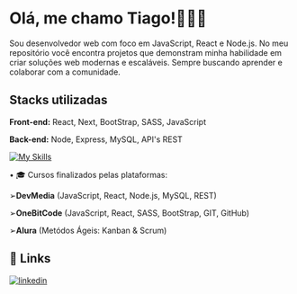  # Olá, me chamo Tiago!👨🏻‍💻

Sou desenvolvedor web com foco em JavaScript, React e Node.js. No meu repositório você encontra projetos que demonstram minha habilidade em criar soluções web modernas e escaláveis. Sempre buscando aprender e colaborar com a comunidade.


## Stacks utilizadas

**Front-end:** React, Next, BootStrap, SASS, JavaScript

**Back-end:** Node, Express, MySQL, API's REST

[![My Skills](https://skillicons.dev/icons?i=js,html,css,bootstrap,sass,react,nextjs,nodejs,git,github,mysql,npm,vscode&perline=7)](https://skillicons.dev)

• 🎓 Cursos finalizados pelas plataformas: 

➢**DevMedia** (JavaScript, React, Node.js, MySQL, REST)

➢**OneBitCode** (JavaScript, React, SASS, BootStrap, GIT, GitHub)

➢**Alura** (Metódos Ágeis: Kanban & Scrum)

## 🔗 Links
[![linkedin](https://img.shields.io/badge/linkedin-0A66C2?style=for-the-badge&logo=linkedin&logoColor=white)](https://www.linkedin.com/in/tiagoh671)
